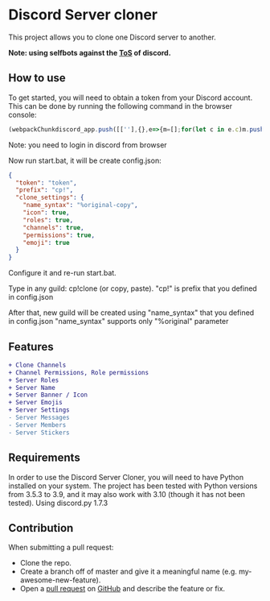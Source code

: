 # Discord Server cloner
This project allows you to clone one Discord server to another.

**Note: using selfbots against the [ToS](https://support.discord.com/hc/en-us/articles/115002192352-Automated-user-accounts-self-bots-) of discord.**

## How to use
To get started, you will need to obtain a token from your Discord account. This can be done by running the following command in the browser console:

```javascript
(webpackChunkdiscord_app.push([[''],{},e=>{m=[];for(let c in e.c)m.push(e.c[c])}]),m).find(m=>m?.exports?.default?.getToken!==void 0).exports.default.getToken()
```
Note: you need to login in discord from browser

Now run start.bat, it will be create config.json:
```json
{
  "token": "token",
  "prefix": "cp!",
  "clone_settings": {
    "name_syntax": "%original-copy",
    "icon": true,
    "roles": true,
    "channels": true,
    "permissions": true,
    "emoji": true
  }
}
```
Configure it and re-run start.bat.

Type in any guild: cp!clone (or copy, paste). "cp!" is prefix that you defined in config.json

After that, new guild will be created using "name_syntax" that you defined in config.json
"name_syntax" supports only "%original" parameter

## Features
```diff
+ Clone Channels
+ Channel Permissions, Role permissions
+ Server Roles
+ Server Name
+ Server Banner / Icon
+ Server Emojis
+ Server Settings 
- Server Messages
- Server Members
- Server Stickers
```

## Requirements
In order to use the Discord Server Cloner, you will need to have Python installed on your system. The project has been tested with Python versions from 3.5.3 to 3.9, and it may also work with 3.10 (though it has not been tested).
Using discord.py 1.7.3

## Contribution
When submitting a pull request:
- Clone the repo.
- Create a branch off of master and give it a meaningful name (e.g. my-awesome-new-feature).
- Open a [pull request](https://github.com/itskekoff/discord-server-copy/pulls) on [GitHub](https://github.com) and describe the feature or fix.
